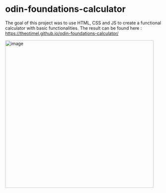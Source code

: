 # odin-foundations-calculator

The goal of this project was to use HTML, CSS and JS to create a functional calculator with basic functionalities. The result can be found here : https://theotimel.github.io/odin-foundations-calculator/

<img width="477" alt="image" src="https://github.com/TheotimeL/odin-foundations-calculator/assets/124584523/78c0a5f3-77bf-4b60-88ea-e73cfc251c48">
